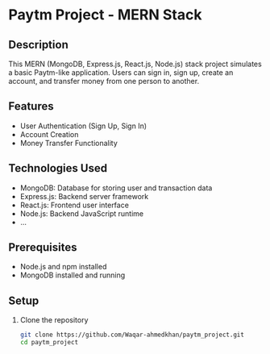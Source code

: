 # Paytm Project - MERN Stack

## Description

This MERN (MongoDB, Express.js, React.js, Node.js) stack project simulates a basic Paytm-like application. Users can sign in, sign up, create an account, and transfer money from one person to another.

## Features

- User Authentication (Sign Up, Sign In)
- Account Creation
- Money Transfer Functionality

## Technologies Used

- MongoDB: Database for storing user and transaction data
- Express.js: Backend server framework
- React.js: Frontend user interface
- Node.js: Backend JavaScript runtime
- ...

## Prerequisites

- Node.js and npm installed
- MongoDB installed and running

## Setup

1. Clone the repository
   ```bash
   git clone https://github.com/Waqar-ahmedkhan/paytm_project.git
   cd paytm_project
   ```
